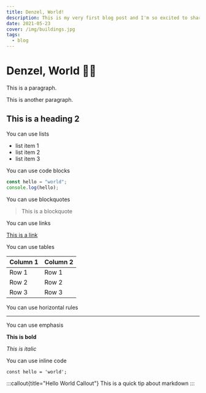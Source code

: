 ```yaml
---
title: Denzel, World!
description: This is my very first blog post and I'm so excited to share it with you!
date: 2021-05-23
cover: /img/buildings.jpg
tags:
  - blog
---
```


# Denzel, World 👋🏻

This is a paragraph.

This is another paragraph.

<!-- ![Buildings](/img/buildings.jpg) -->

## This is a heading 2

You can use lists

- list item 1
- list item 2
- list item 3

You can use code blocks

```js
const hello = "world";
console.log(hello);
```

You can use blockquotes

> This is a blockquote

You can use links

[This is a link](https://www.google.com)

You can use tables

| Column 1 | Column 2 |
| -------- | -------- |
| Row 1    | Row 1    |
| Row 2    | Row 2    |
| Row 3    | Row 3    |

You can use horizontal rules

---

You can use emphasis

**This is bold**

_This is italic_

You can use inline code

`const hello = 'world';`

:::callout{title="Hello World Callout"}
This is a quick tip about markdown
:::